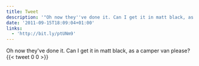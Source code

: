 ```yaml
---
title: Tweet
description: '"Oh now they''ve done it. Can I get it in matt black, as a camper van please? "'
date: '2011-09-15T18:09:04+01:00'
links:
  - 'http://bit.ly/ptUNm9'
---
```

Oh now they've done it. Can I get it in matt black, as a camper van please? 
      {{< tweet 0 0 >}}
    
